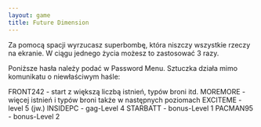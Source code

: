 ```yaml
---
layout: game
title: Future Dimension
---
```


Za pomocą spacji wyrzucasz superbombę, która niszczy wszystkie 
rzeczy
na ekranie. W ciągu jednego życia możesz to zastosować 3 razy.

Poniższe hasła należy podać w Password Menu. Sztuczka działa 
mimo
komunikatu o niewłaściwym haśle:

FRONT242 	- start z większą liczbą istnień, typów broni itd.
MOREMORE 	- więcej istnień i typów broni także w następnych 
		  poziomach
EXCITEME 	- level 5 (jw.)
INSIDEPC 		- gag-Level 4
STARBATT 	- bonus-Level 1
PACMAN95 	- bonus-Level 2
